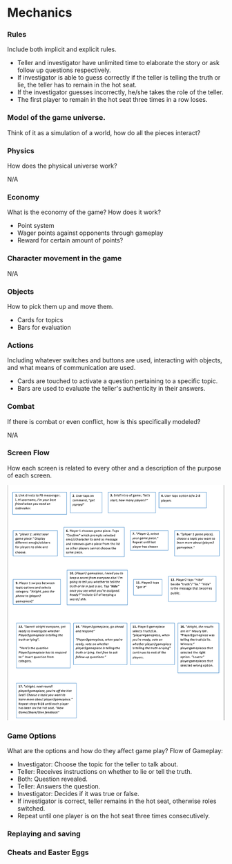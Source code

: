 # Mechanics

### Rules
Include both implicit and explicit rules.
- Teller and investigator have unlimited time to elaborate the story or ask follow up questions respectively.
- If investigator is able to guess correctly if the teller is telling the truth or lie, the teller has to remain in the hot seat.
- If the investigator guesses incorrectly, he/she takes the role of the teller.
- The first player to remain in the hot seat three times in a row loses.


### Model of the game universe.
Think of it as a simulation of a world, how do all the pieces
interact?

### Physics
How does the physical universe work?

N/A

### Economy
What is the economy of the game? How does it work?
- Point system
- Wager points against opponents through gameplay
- Reward for certain amount of points?

### Character movement in the game
N/A

### Objects
How to pick them up and move them.
- Cards for topics
- Bars for evaluation


### Actions
Including whatever switches and buttons are used, interacting with objects, and
what means of communication are used.
- Cards are touched to activate a question pertaining to a specific topic.
- Bars are used to evaluate the teller's authenticity in their answers.

### Combat
If there is combat or even conflict, how is this specifically modeled?

N/A

### Screen Flow
How each screen is related to every other and a description of the purpose
of each screen.

![](../img/flow.png)

### Game Options
What are the options and how do they affect game play?
Flow of Gameplay:
- Investigator: Choose the topic for the teller to talk about.
- Teller: Receives instructions on whether to lie or tell the truth.
- Both: Question revealed.
- Teller: Answers the question.
- Investigator: Decides if it was true or false.
- If investigator is correct, teller remains in the hot seat, otherwise roles switched.
- Repeat until one player is on the hot seat three times consecutively.


### Replaying and saving

### Cheats and Easter Eggs

